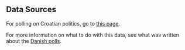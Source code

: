 Data Sources
------------
For polling on Croatian politics, go to [this page][polls].

For more information on what to do with this data, see what was written about the [Danish polls][danish-polling].


[polls]: https://en.wikipedia.org/wiki/Opinion_polling_for_the_8th_Croatian_parliamentary_election
[danish-polling]: https://github.com/ndarville/d3-charts/blob/master/_data/denmark/README.md
